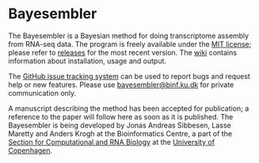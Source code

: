 # Bayesembler

The Bayesembler is a Bayesian method for doing transcriptome assembly from RNA-seq data. The program is freely available under the [MIT license](http://opensource.org/licenses/MIT); please refer to [releases](https://github.com/bioinformatics-centre/bayesembler/releases) for the most recent version. The [wiki](https://github.com/bioinformatics-centre/bayesembler/wiki) contains information about installation, usage and output.  

The [GitHub issue tracking system](https://github.com/bioinformatics-centre/bayesembler/issues) can be used to report bugs and request help or new features. Please use [bayesembler@binf.ku.dk](mailto:bayesembler@binf.ku.dk) for private communication only.  

A manuscript describing the method has been accepted for publication; a reference to the paper will follow here as soon as it is published. The Bayesembler is being developed by Jonas Andreas Sibbesen, Lasse Maretty and Anders Krogh at the Bioinformatics Centre, a part of the [Section for Computational and RNA Biology](http://www1.bio.ku.dk/binf/) at the [University of Copenhagen](http://www.ku.dk/english).
